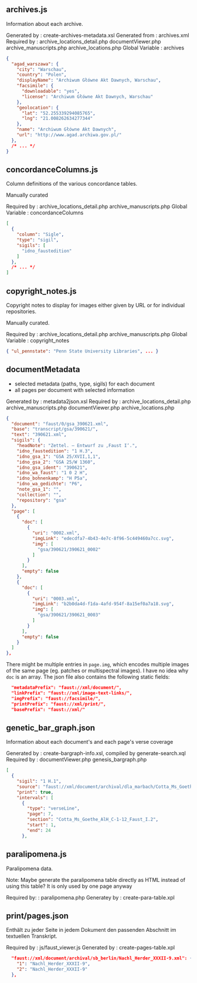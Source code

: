 ## archives.js

Information about each archive.

Generated by
:    create-archives-metadata.xsl
Generated from
:    archives.xml
Required by
:    archive_locations_detail.php   documentViewer.php archive_manuscripts.php archive_locations.php
Global Variable
:    archives

```json
{
  "agad_warszawa": {
    "city": "Warschau",
    "country": "Polen",
    "displayName": "Archiwum Główne Akt Dawnych, Warschau",
    "facsimile": {
      "downloadable": "yes",
      "license": "Archiwum Główne Akt Dawnych, Warschau"
    },
    "geolocation": {
      "lat": "52.255339294085765",
      "lng": "21.008262634277344"
    },
    "name": "Archiwum Główne Akt Dawnych",
    "url": "http://www.agad.archiwa.gov.pl/"
  },
  /* ... */
}
```


## concordanceColumns.js

Column definitions of the various concordance tables.

Manually curated

Required by
: archive_locations_detail.php archive_manuscripts.php
Global Variable
: concordanceColumns

```json
[
  {
    "column": "Sigle",
    "type": "sigil",
    "sigils": [
      "idno_faustedition"
    ]
  },
  /* ... */
]
```

## copyright_notes.js

Copyright notes to display for images either given by URL or for individual repositories.

Manually curated.

Required by
: archive_locations_detail.php archive_manuscripts.php
Global Variable
: copyright_notes

```json
{ "ul_pennstate": "Penn State University Libraries", ... }
```

## documentMetadata

* selected metadata (paths, type, sigils) for each document
* all pages per document with selected information

Generated by
:    metadata2json.xsl
Required by
:    archive_locations_detail.php archive_manuscripts.php documentViewer.php archive_locations.php

```json
{
  "document": "faust/0/gsa_390621.xml",
  "base": "transcript/gsa/390621/",
  "text": "390621.xml",
  "sigils": {
    "headNote": "Zettel. – Entwurf zu ‚Faust I‘.",
    "idno_faustedition": "1 H.3",
    "idno_gsa_1": "GSA 25/XVII,1,1",
    "idno_gsa_2": "GSA 25/W 1360",
    "idno_gsa_ident": "390621",
    "idno_wa_faust": "1 0 2 H",
    "idno_bohnenkamp": "H P5a",
    "idno_wa_gedichte": "P6",
    "note_gsa_1": "",
    "collection": "",
    "repository": "gsa"
  },
  "page": [
    {
      "doc": [
        {
          "uri": "0002.xml",
          "imgLink": "edecdfa7-4b43-4e7c-8f96-5c449460a7cc.svg",
          "img": [
            "gsa/390621/390621_0002"
          ]
        }
      ],
      "empty": false
    },
    {
      "doc": [
        {
          "uri": "0003.xml",
          "imgLink": "b2b0da4d-f1da-4afd-954f-8a15ef0a7a18.svg",
          "img": [
            "gsa/390621/390621_0003"
          ]
        }
      ],
      "empty": false
    }
  ]
},
```

There might be multiple entries in `page.img`, which encodes multiple images of the same page (eg. patches or multispectral images). I have no idea why `doc` is an array. The json file also contains the following static fields:

```json
  "metadataPrefix": "faust://xml/document/",
  "linkPrefix": "faust://xml/image-text-links/",
  "imgPrefix": "faust://facsimile/",
  "printPrefix": "faust://xml/print/",
  "basePrefix": "faust://xml/"
```

## genetic_bar_graph.json

Information about each document's and each page's verse coverage

Generated by
: create-bargraph-info.xsl, compiled by generate-search.xql
Required by
: documentViewer.php genesis_bargraph.php

```json
[
  {
    "sigil": "1 H.1",
    "source": "faust://xml/document/archival/dla_marbach/Cotta_Ms_Goethe_AlH_C-1-12_Faust_I.xml",
    "print": true,
    "intervals": [
      {
        "type": "verseLine",
        "page": 7,
        "section": "Cotta_Ms_Goethe_AlH_C-1-12_Faust_I.2",
        "start": 1,
        "end": 24
      },
```

## paralipomena.js

Paralipomena data.

Note: Maybe generate the paralipomena table directly as HTML instead of using this table? It is only used by one page anyway

Required by: 
: paralipomena.php
Generatey by
: create-para-table.xpl


## print/pages.json

Enthält zu jeder Seite in jedem Dokument den passenden Abschnitt im textuellen Transkript.

Required by
: js/faust_viewer.js
Generated by
: create-pages-table.xpl


```json
  "faust://xml/document/archival/sb_berlin/Nachl_Herder_XXXII-9.xml": {
    "1": "Nachl_Herder_XXXII-9",
    "2": "Nachl_Herder_XXXII-9"
  },
```

